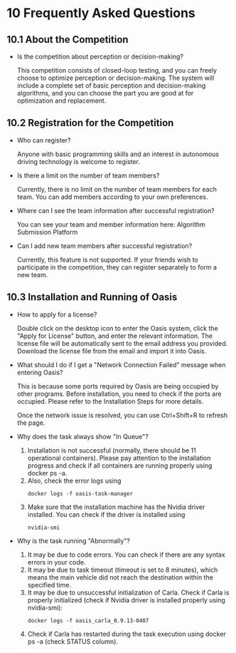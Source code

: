 # 10 Frequently Asked Questions
## 10.1 About the Competition

- Is the competition about perception or decision-making?

    This competition consists of closed-loop testing, and you can freely choose to optimize perception or decision-making. The system will include a complete set of basic perception and decision-making algorithms, and you can choose the part you are good at for optimization and replacement.

## 10.2 Registration for the Competition

- Who can register?

    Anyone with basic programming skills and an interest in autonomous driving technology is welcome to register.

- Is there a limit on the number of team members?

    Currently, there is no limit on the number of team members for each team. You can add members according to your own preferences.

- Where can I see the team information after successful registration?

    You can see your team and member information here: Algorithm Submission Platform

- Can I add new team members after successful registration?

    Currently, this feature is not supported. If your friends wish to participate in the competition, they can register separately to form a new team.

## 10.3 Installation and Running of Oasis

- How to apply for a license?

    Double click on the desktop icon to enter the Oasis system, click the "Apply for License" button, and enter the relevant information. The license file will be automatically sent to the email address you provided. Download the license file from the email and import it into Oasis.

- What should I do if I get a "Network Connection Failed" message when entering Oasis?

    This is because some ports required by Oasis are being occupied by other programs. Before installation, you need to check if the ports are occupied. Please refer to the Installation Steps for more details.

    Once the network issue is resolved, you can use Ctrl+Shift+R to refresh the page.

- Why does the task always show "In Queue"?

    1. Installation is not successful (normally, there should be 11 operational containers). Please pay attention to the installation progress and check if all containers are running properly using docker ps -a.
    2. Also, check the error logs using 
        ```
        docker logs -f oasis-task-manager
        ```
    3. Make sure that the installation machine has the Nvidia driver installed. You can check if the driver is installed using 
        ```
        nvidia-smi
        ```

- Why is the task running "Abnormally"?

    1. It may be due to code errors. You can check if there are any syntax errors in your code.
    2. It may be due to task timeout (timeout is set to 8 minutes), which means the main vehicle did not reach the destination within the specified time.
    3. It may be due to unsuccessful initialization of Carla. Check if Carla is properly initialized (check if Nvidia driver is installed properly using nvidia-smi):
        ```
        docker logs -f oasis_carla_0.9.13-0407
        ```
    4. Check if Carla has restarted during the task execution using docker ps -a (check STATUS column).

